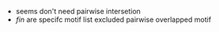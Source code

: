 - seems don't need pairwise intersetion
- *fin* are specifc motif list excluded pairwise overlapped motif
